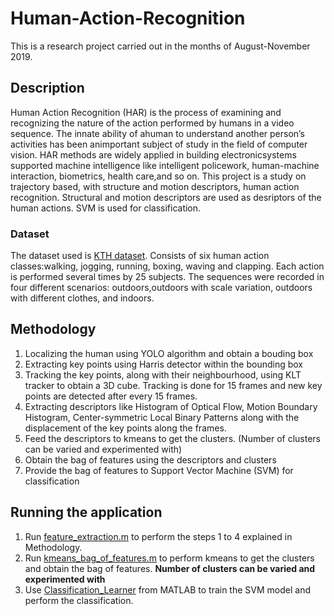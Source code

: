 # Human-Action-Recognition
This is a research project carried out in the months of August-November 2019.

## Description
Human   Action   Recognition   (HAR)   is   the   process   of examining and recognizing the nature of the action performed by  humans  in  a  video  sequence.  The  innate  ability  of  ahuman  to  understand  another  person’s  activities  has  been  animportant  subject  of  study  in  the  field  of  computer  vision. HAR   methods   are   widely   applied   in   building   electronicsystems supported machine intelligence like intelligent policework,  human-machine  interaction,  biometrics,  health  care,and so on.
This project is a study on trajectory based, with structure and motion descriptors, human action recognition. Structural and motion descriptors are used as desriptors of the human actions. SVM is used for classification.



### Dataset
The dataset used is [KTH dataset](http://www.nada.kth.se/cvap/actions/).
Consists of six human action classes:walking, jogging, running, boxing, waving and clapping. Each action  is  performed  several  times  by  25  subjects.  The  sequences  were  recorded  in  four  different  scenarios:  outdoors,outdoors with scale variation, outdoors with different clothes, and  indoors.

## Methodology
1. Localizing the human using YOLO algorithm and obtain a bouding box
2. Extracting key points using Harris detector within the bounding box
3. Tracking the key points, along with their neighbourhood, using KLT tracker to obtain a 3D cube. Tracking is done for 15 frames and new key points are detected after every 15 frames.
4. Extracting descriptors like Histogram of Optical Flow, Motion Boundary Histogram, Center-symmetric Local Binary Patterns along with the displacement of the key points along the frames.
5. Feed the descriptors to kmeans to get the clusters. (Number of clusters can be varied and experimented with)
6. Obtain the bag of features using the descriptors and clusters
7. Provide the bag of features to Support Vector Machine (SVM) for classification

## Running the application
1. Run [feature_extraction.m](https://github.com/Shivmohith/Human-Action-Recognition/blob/master/Codes/feature_extraction.m) to perform the steps 1 to 4 explained in Methodology.
2. Run [kmeans_bag_of_features.m](https://github.com/Shivmohith/Human-Action-Recognition/blob/master/Codes/kmeans_bag_of_features.m) to perform kmeans to get the clusters and obtain the bag of features. 
**Number of clusters can be varied and experimented with**
3. Use [Classification_Learner](https://in.mathworks.com/help/stats/train-classification-models-in-classification-learner-app.html) from MATLAB to train the SVM model and perform the classification.
